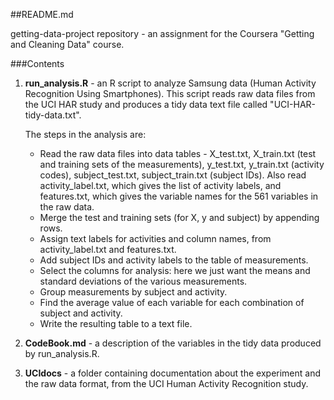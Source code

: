 ##README.md

getting-data-project repository  - an assignment for the Coursera "Getting and Cleaning Data" course.

###Contents

1. **run_analysis.R** - an R script to analyze Samsung data (Human Activity Recognition Using Smartphones). This script reads raw data files from the UCI HAR study and produces a tidy data text file called "UCI-HAR-tidy-data.txt".

    The steps in the analysis are:
    
      * Read the raw data files into data tables - X_test.txt, X_train.txt (test and training sets of the measurements), y_test.txt, y_train.txt (activity codes), subject_test.txt, subject_train.txt (subject IDs). Also read activity_label.txt, which gives the list of activity labels, and features.txt, which gives the variable names for the 561 variables in the raw data.
      * Merge the test and training sets (for X, y and subject) by appending rows.
      * Assign text labels for activities and column names, from activity_label.txt and features.txt.
      * Add subject IDs and activity labels to the table of measurements.
      * Select the columns for analysis: here we just want the means and standard deviations of the various measurements.
      * Group measurements by subject and activity.
      * Find the average value of each variable for each combination of subject and activity.
      * Write the resulting table to a text file.

2. **CodeBook.md** - a description of the variables in the tidy data produced by run_analysis.R.

3. **UCIdocs** - a folder containing documentation about the experiment and the raw data format, from the UCI Human Activity Recognition study.
